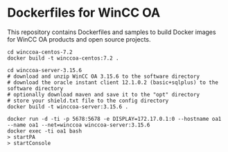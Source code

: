# Dockerfiles for WinCC OA

This repository contains Dockerfiles and samples to build Docker images for WinCC OA products and open source projects.
```
cd winccoa-centos-7.2
docker build -t winccoa-centos:7.2 .

cd winccoa-server-3.15.6
# download and unzip WinCC OA 3.15.6 to the software directory 
# download the oracle instant client 12.1.0.2 (basic+sqlplus) to the software directory
# optionally download maven and save it to the "opt" directory
# store your shield.txt file to the config directory
docker build -t winccoa-server:3.15.6 .

docker run -d -ti -p 5678:5678 -e DISPLAY=172.17.0.1:0 --hostname oa1 --name oa1 --net=winccoa winccoa-server:3.15.6
docker exec -ti oa1 bash
> startPA
> startConsole
```

